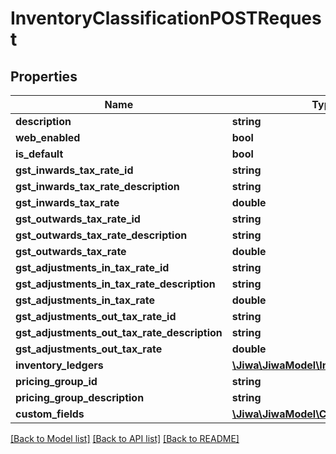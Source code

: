 # InventoryClassificationPOSTRequest

## Properties
Name | Type | Description | Notes
------------ | ------------- | ------------- | -------------
**description** | **string** |  | [optional] 
**web_enabled** | **bool** |  | [optional] 
**is_default** | **bool** |  | [optional] 
**gst_inwards_tax_rate_id** | **string** |  | [optional] 
**gst_inwards_tax_rate_description** | **string** |  | [optional] 
**gst_inwards_tax_rate** | **double** |  | [optional] 
**gst_outwards_tax_rate_id** | **string** |  | [optional] 
**gst_outwards_tax_rate_description** | **string** |  | [optional] 
**gst_outwards_tax_rate** | **double** |  | [optional] 
**gst_adjustments_in_tax_rate_id** | **string** |  | [optional] 
**gst_adjustments_in_tax_rate_description** | **string** |  | [optional] 
**gst_adjustments_in_tax_rate** | **double** |  | [optional] 
**gst_adjustments_out_tax_rate_id** | **string** |  | [optional] 
**gst_adjustments_out_tax_rate_description** | **string** |  | [optional] 
**gst_adjustments_out_tax_rate** | **double** |  | [optional] 
**inventory_ledgers** | [**\Jiwa\JiwaModel\InventoryLedger[]**](InventoryLedger.md) |  | [optional] 
**pricing_group_id** | **string** |  | [optional] 
**pricing_group_description** | **string** |  | [optional] 
**custom_fields** | [**\Jiwa\JiwaModel\CustomFieldValue[]**](CustomFieldValue.md) |  | [optional] 

[[Back to Model list]](../README.md#documentation-for-models) [[Back to API list]](../README.md#documentation-for-api-endpoints) [[Back to README]](../README.md)


